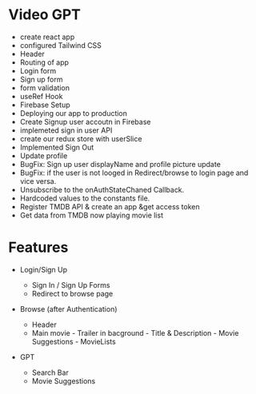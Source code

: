 # Video GPT

- create react app
- configured Tailwind CSS
- Header
- Routing of app
- Login form
- Sign up form
- form validation
- useRef Hook
- Firebase Setup
- Deploying our app to production
- Create Signup user accoutn in Firebase
- implemeted sign in user API
- create our redux store with userSlice
- Implemented Sign Out
- Update profile
- BugFix: Sign up user displayName and profile picture update
- BugFix: if the user is not looged in Redirect/browse to login page and vice versa.
- Unsubscribe to the onAuthStateChaned Callback.
- Hardcoded values to the constants file.
- Register TMDB API & create an app &get access token
- Get data from TMDB now playing movie list

# Features

- Login/Sign Up

  - Sign In / Sign Up Forms
  - Redirect to browse page

- Browse (after Authentication)
  - Header
  - Main movie - Trailer in bacground - Title & Description - Movie Suggestions - MovieLists
- GPT
  - Search Bar
  - Movie Suggestions
